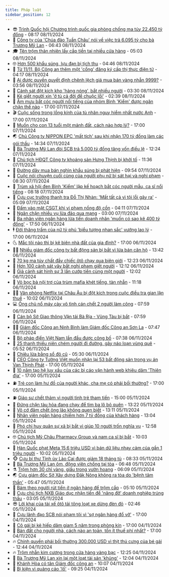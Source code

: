 ```yaml
---
title: Pháp luật
sidebar_position: 12
---
```


<!-- vnexpress-phap-luat:START -->
- 😎 [Trình Quốc hội Chương trình quốc gia phòng chống ma túy 22.450 tỷ đồng](https://vnexpress.net/trinh-quoc-hoi-chuong-trinh-quoc-gia-phong-chong-ma-tuy-22-450-ty-dong-4813722.html) - 08:17 08/11/2024
- 🥰 [Công ty của &#39;Chúa đảo Tuần Châu&#39; nói về việc trả 6.095 tỷ cho bà Trương Mỹ Lan](https://vnexpress.net/cong-ty-cua-chua-dao-tuan-chau-noi-ve-viec-tra-6-095-ty-cho-ba-truong-my-lan-4813708.html) - 06:43 08/11/2024
- 🎓 [Tên trộm thản nhiên lấy cắp tiền tại nhiều cửa hàng](https://video.vnexpress.net/ten-trom-than-nhien-lay-cap-tien-tai-nhieu-cua-hang-4813486.html) - 05:03 08/11/2024
- 🤓 [Hơn 500 khẩu súng, lựu đạn bị tịch thu](https://video.vnexpress.net/hon-500-khau-sung-luu-dan-bi-tich-thu-4813511.html) - 04:46 08/11/2024
- 🎊 [Từ 11/11, Bộ Công an thêm một &#39;cổng&#39; đăng ký cấp thị thực điện tử](https://vnexpress.net/tu-11-11-bo-cong-an-them-mot-cong-thong-tin-cap-thi-thuc-dien-tu-4813637.html) - 04:17 08/11/2024
- 🙉 [Ai được quyền quyết định chênh lệch giá mua bán vàng nhẫn 9999?](https://vnexpress.net/ai-duoc-quyen-quyet-dinh-chenh-lech-gia-mua-ban-vang-nhan-9999-4813641.html) - 03:56 08/11/2024
- 🤡 [Cảnh sát đột kích kho &#39;hàng nóng&#39;, bắt nhiều người](https://vnexpress.net/canh-sat-dot-kich-kho-hang-nong-bat-nhieu-nguoi-4813606.html) - 03:30 08/11/2024
- 🗽 [Kẻ giết người xin &#39;ở tù cả đời để chuộc lỗi&#39;](https://vnexpress.net/ke-giet-nguoi-xin-o-tu-ca-doi-de-chuoc-loi-4813472.html) - 02:39 08/11/2024
- 🌋 [Âm mưu bắt cóc người nổi tiếng của nhóm Bình &#39;Kiểm&#39; được ngăn chặn thế nào](https://vnexpress.net/vi-sao-bang-binh-kiem-muon-bat-coc-cuong-hiep-nguoi-noi-tieng-4813471.html) - 17:00 07/11/2024
- 🎬 [Cuộc sống trong lồng kính của tù nhân nguy hiểm nhất nước Anh](https://vnexpress.net/cuoc-song-trong-long-kinh-cua-tu-nhan-nguy-hiem-nhat-nuoc-anh-4813426.html) - 17:00 07/11/2024
- 💯 [Muốn cho con 13 tuổi một mảnh đất, cách nào hợp lý?](https://vnexpress.net/muon-cho-con-13-tuoi-mot-manh-dat-cach-nao-hop-ly-4811894.html) - 17:00 07/11/2024
- 🌏 [Chủ Công ty NIPPON EPC &#39;mất tích&#39; sau khi nhận 170 tỷ đồng làm các gói thầu](https://vnexpress.net/chu-cong-ty-nippon-epc-mat-tich-sau-khi-nhan-170-ty-dong-lam-cac-goi-thau-4813463.html) - 14:34 07/11/2024
- 🌊 [Bà Trương Mỹ Lan đòi SCB trả 5.000 tỷ đồng tăng vốn điều lệ](https://vnexpress.net/ba-truong-my-lan-doi-scb-tra-5-000-ty-dong-tang-von-dieu-le-4813436.html) - 12:24 07/11/2024
- 💂 [Chủ tịch HĐQT Công ty khoáng sản Hưng Thịnh bị khởi tố](https://vnexpress.net/chu-tich-hdqt-cong-ty-khoang-san-hung-thinh-bi-khoi-to-4813443.html) - 11:36 07/11/2024
- 🎡 [Đường dây mua bán nghìn khẩu súng bị phát hiện](https://vnexpress.net/duong-day-mua-ban-nghin-khau-sung-bi-phat-hien-4813410.html) - 09:54 07/11/2024
- 🫶 [Cuộc nói chuyện cuối cùng của người phụ nữ bị sát hại và nghi phạm](https://vnexpress.net/cuoc-noi-chuyen-cuoi-cung-cua-nguoi-phu-nu-bi-sat-hai-va-nghi-pham-4813240.html) - 08:30 07/11/2024
- 🐲 [Trùm xã hội đen Bình &#39;Kiểm&#39; lập kế hoạch bắt cóc người mẫu, ca sĩ nổi tiếng](https://vnexpress.net/trum-xa-hoi-den-binh-kiem-len-ke-hoach-bat-coc-nguoi-mau-ca-si-noi-tieng-4813320.html) - 08:18 07/11/2024
- 🚀 [Cựu cục trưởng thanh tra Đỗ Thị Nhàn: &#39;Mất tất cả vì tội lỗi gây ra&#39;](https://vnexpress.net/cuu-cuc-truong-thanh-tra-do-thi-nhan-mat-tat-ca-vi-toi-loi-gay-ra-4813213.html) - 05:09 07/11/2024
- 🎊 [Đấm vào mặt CSGT khi vi phạm nồng độ cồn](https://vnexpress.net/dam-vao-mat-csgt-khi-vi-pham-nong-do-con-4813219.html) - 04:11 07/11/2024
- 🤗 [Ngăn chặn nhiều vụ lừa đảo qua mạng](https://vnexpress.net/ngan-chan-nhieu-vu-lua-dao-qua-mang-4812819.html) - 03:00 07/11/2024
- 🗽 [Ba nhân viên ngân hàng lừa tiền doanh nhân &#39;muốn có sao kê 400 tỷ đồng&#39;](https://vnexpress.net/lam-gia-sao-ke-ngan-hang-400-ty-dong-de-lua-tien-doanh-nhan-4812972.html) - 17:50 06/11/2024
- 🕴 [Đời thăng trầm của nữ tỷ phú &#39;biểu tượng nhan sắc&#39; vướng lao lý](https://vnexpress.net/doi-thang-tram-cua-nu-ty-phu-bieu-tuong-nhan-sac-vuong-lao-ly-4812809.html) - 17:00 06/11/2024
- 🌜 [Mắc tội nào thì bị kê biên nhà đất của gia đình?](https://vnexpress.net/mac-toi-nao-thi-bi-ke-bien-nha-dat-cua-gia-dinh-4811880.html) - 17:00 06/11/2024
- 🧑‍🏫 [Nhiều giám đốc công ty bất động sản bị bắt vì lừa bán căn hộ](https://vnexpress.net/dung-hop-dong-cho-thue-50-nam-de-lua-ban-nhieu-can-ho-chung-cu-4813011.html) - 13:42 06/11/2024
- 🦩 [70 kg ma túy chất đầy chiếc ôtô chạy qua biên giới](https://vnexpress.net/70-kg-ma-tuy-chat-day-chiec-oto-chay-qua-bien-gioi-4812998.html) - 12:23 06/11/2024
- 💼 [Hơn 100 cảnh sát vây bắt nghi phạm giết người](https://vnexpress.net/hang-tram-canh-sat-vay-bat-nghi-pham-giet-nguoi-4813007.html) - 12:12 06/11/2024
- 💫 [Giả cảnh sát hình sự 3 lần cướp tiền cùng một người](https://vnexpress.net/gia-canh-sat-hinh-su-3-lan-cuop-tien-cung-mot-nguoi-4812999.html) - 12:02 06/11/2024
- 🦅 [Vỏ bọc bà nội trợ của trùm mafia khét tiếng, tàn nhẫn](https://vnexpress.net/doi-nhu-phim-cua-ba-trum-mafia-khet-tieng-4812981.html) - 11:18 06/11/2024
- 🧑‍💻 [Văn phòng Netflix tại Châu Âu bị đột kích trong cuộc điều tra gian lận thuế](https://vnexpress.net/van-phong-netflix-tai-chau-au-bi-dot-kich-trong-cuoc-dieu-tra-gian-lan-thue-4812933.html) - 10:02 06/11/2024
- 💻 [Ông chủ nổ máy cày vô tình cán chết 2 người làm công](https://vnexpress.net/ong-chu-no-may-cay-vo-tinh-can-chet-2-nguoi-lam-cong-4812820.html) - 07:59 06/11/2024
- 🤠 [Cán bộ Sở Giao thông Vận tải Bà Rịa - Vũng Tàu bị bắt](https://vnexpress.net/chuyen-an-dat-dai-ba-ria-vung-tau-4812852.html) - 07:59 06/11/2024
- 🧑‍🏫 [Giám đốc Công an Ninh Bình làm Giám đốc Công an Sơn La](https://vnexpress.net/giam-doc-cong-an-ninh-binh-lam-giam-doc-cong-an-son-la-4812854.html) - 07:47 06/11/2024
- 🌈 [Bộ pháp điển Việt Nam lần đầu được công bố](https://vnexpress.net/bo-phap-dien-viet-nam-lan-dau-ra-mat-4812811.html) - 07:38 06/11/2024
- 🌮 [25 thanh thiếu niên chém người đi đường, gây náo loạn vùng quê](https://vnexpress.net/25-thanh-thieu-nien-chem-nguoi-di-duong-gay-nao-loan-vung-que-4812775.html) - 05:52 06/11/2024
- 🐲 [Chiêu lừa bằng sổ đỏ cũ](https://vnexpress.net/chieu-lua-bang-so-do-cu-4812744.html) - 05:30 06/11/2024
- 🧰 [CEO Công ty Tường Việt muốn nhận lại 53 bất động sản trong vụ án Vạn Thịnh Phát](https://vnexpress.net/ceo-cong-ty-tuong-viet-muon-nhan-lai-53-bat-dong-san-trong-vu-an-van-thinh-phat-4812540.html) - 17:00 05/11/2024
- 💄 [10 năm tạo hệ lụy xấu của các bị cáo vận hành web khiêu dâm &#39;Thiên địa&#39;](https://vnexpress.net/10-nam-tao-he-luy-xau-cua-cac-bi-cao-van-hanh-web-khieu-dam-thien-dia-4812319.html) - 17:00 05/11/2024
- ⛽️ [Trẻ con làm hư đồ của người khác, cha mẹ có phải bồi thường?](https://vnexpress.net/tre-con-lam-hu-do-cua-nguoi-khac-cha-me-co-phai-boi-thuong-4812181.html) - 17:00 05/11/2024
- ⛽️ [Giáo sư chết thảm vì người tình trẻ tham tiền](https://vnexpress.net/giao-su-chet-tham-vi-tinh-tre-tham-tien-4812513.html) - 15:00 05/11/2024
- 💂 [Đứng chặn tàu hỏa đang chạy để tìm ba lô bỏ quên](https://vnexpress.net/dung-chan-tau-hoa-dang-chay-de-tim-balo-bo-quen-4812491.html) - 13:22 05/11/2024
- 🤔 [Vô cớ đâm chết ông lão không quen biết](https://vnexpress.net/vo-co-dam-chet-ong-lao-khong-quen-biet-4812529.html) - 13:11 05/11/2024
- 🧐 [Nhân viên ngân hàng chiếm hơn 7 tỷ đồng của khách hàng](https://vnexpress.net/nhan-vien-ngan-hang-chiem-hon-7-ty-dong-cua-nhieu-khach-hang-4812508.html) - 13:04 05/11/2024
- 🎃 [Phó chỉ huy quân sự xã bị bắt vì giúp 10 người trốn nghĩa vụ](https://vnexpress.net/pho-chi-huy-quan-su-xa-bi-bat-vi-giup-10-nguoi-tron-nghia-vu-4812534.html) - 12:58 05/11/2024
- 🤓 [Chủ tịch Mỹ Châu Pharmacy Group và nam ca sĩ bị bắt](https://vnexpress.net/chu-tich-my-chau-pharmacy-group-va-nam-ca-si-bi-bat-4812486.html) - 10:03 05/11/2024
- 💃 [Hàn Quốc phạt Meta 15,6 triệu USD vì bán dữ liệu nhạy cảm của gần 1 triệu người](https://vnexpress.net/han-quoc-phat-meta-15-6-trieu-usd-vi-ban-du-lieu-nhay-cam-cua-gan-1-trieu-nguoi-4812470.html) - 10:02 05/11/2024
- 🐵 [Cựu bí thư Tỉnh ủy Lào Cai được giảm 18 tháng tù](https://vnexpress.net/cuu-bi-thu-tinh-uy-lao-cai-duoc-giam-18-thang-tu-4812415.html) - 08:33 05/11/2024
- 🤖 [Bà Trương Mỹ Lan ôm, động viên chồng tại tòa](https://vnexpress.net/ba-truong-my-lan-om-dong-vien-chong-tai-toa-4812357.html) - 06:48 05/11/2024
- ⚗️ [Trộm hơn 30 chỉ vàng, giấu trong vườn hoang](https://vnexpress.net/trom-hon-30-chi-vang-giau-trong-vuon-hoang-4812368.html) - 06:09 05/11/2024
- 🌏 [Cựu giám đốc Sở Xây dựng Đăk Nông không ra tòa do &#39;bệnh tâm thần&#39;](https://vnexpress.net/cuu-giam-doc-so-xay-dung-dak-nong-khong-ra-toa-do-benh-tam-than-4812339.html) - 05:47 05/11/2024
- 🦆 [Bám theo người rút tiền ở ngân hàng để trộm cắp](https://vnexpress.net/bam-theo-nguoi-rut-tien-o-ngan-hang-de-trom-cap-4812309.html) - 05:10 05/11/2024
- 🐎 [Cựu chủ tịch NXB Giáo dục nhận tiền để &#39;nâng đỡ&#39; doanh nghiệp trúng thầu](https://vnexpress.net/cuu-chu-tich-nxb-giao-duc-nhan-tien-de-nang-do-doanh-nghiep-trung-thau-4812228.html) - 03:05 05/11/2024
- 😎 [Lời khai của tài xế ôtô tải tông loạt xe dừng đèn đỏ](https://vnexpress.net/loi-khai-cua-tai-xe-oto-tai-tong-loat-xe-dung-den-do-4812216.html) - 02:46 05/11/2024
- 💪 [Cựu lãnh đạo SCB nói phạm tội vì &#39;sợ ngân hàng đổ vỡ&#39;](https://vnexpress.net/cuu-lanh-dao-scb-noi-pham-toi-vi-so-ngan-hang-do-vo-4812111.html) - 17:00 04/11/2024
- 🤡 [Cô gái bị kẻ hiếp dâm giam 5 năm trong phòng kín](https://vnexpress.net/5-nam-bi-ke-hiep-dam-giam-cam-trong-phong-kin-4812090.html) - 17:00 04/11/2024
- 🌁 [Bán đất cho người nhà, cách nào an toàn, tốn ít thuế phí nhất?](https://vnexpress.net/ban-dat-cho-nguoi-nha-cach-nao-an-toan-ton-it-thue-phi-nhat-4811867.html) - 17:00 04/11/2024
- 🔥 [Chính quyền phải bồi thường 300.000 USD vì thịt thú cưng của bé gái](https://vnexpress.net/chinh-quyen-phai-boi-thuong-300-000-usd-vi-thit-thu-cung-cua-be-gai-4812017.html) - 12:44 04/11/2024
- 🔥 [Trộm nhẫn kim cương trong cửa hàng vàng bạc](https://vnexpress.net/trom-nhan-kim-cuong-trong-cua-hang-vang-bac-4812085.html) - 12:25 04/11/2024
- 👺 [Bà Trương Mỹ Lan xin lại một loạt tài sản &#39;khủng&#39;](https://vnexpress.net/ba-truong-my-lan-xin-lai-mot-loat-tai-san-khung-4812063.html) - 12:04 04/11/2024
- 🎊 [Khánh Hòa có tân Giám đốc công an](https://vnexpress.net/khanh-hoa-co-tan-giam-doc-cong-an-4812038.html) - 10:07 04/11/2024
- 🎊 [Bị kiện vì quảng cáo &#39;lố&#39;](https://vnexpress.net/bi-kien-vi-quang-cao-lo-4811979.html) - 09:25 04/11/2024<!-- vnexpress-phap-luat:END -->
